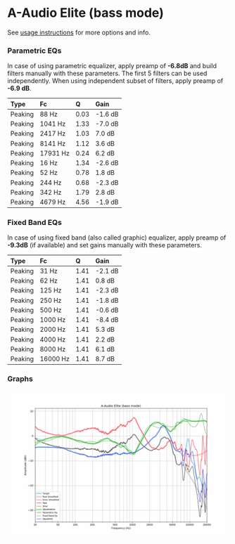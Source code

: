 # A-Audio Elite (bass mode)
See [usage instructions](https://github.com/jaakkopasanen/AutoEq#usage) for more options and info.

### Parametric EQs
In case of using parametric equalizer, apply preamp of **-6.8dB** and build filters manually
with these parameters. The first 5 filters can be used independently.
When using independent subset of filters, apply preamp of **-6.9 dB**.

| Type    | Fc       |    Q | Gain    |
|:--------|:---------|:-----|:--------|
| Peaking | 88 Hz    | 0.03 | -1.6 dB |
| Peaking | 1041 Hz  | 1.33 | -7.0 dB |
| Peaking | 2417 Hz  | 1.03 | 7.0 dB  |
| Peaking | 8141 Hz  | 1.12 | 3.6 dB  |
| Peaking | 17931 Hz | 0.24 | 6.2 dB  |
| Peaking | 16 Hz    | 1.34 | -2.6 dB |
| Peaking | 52 Hz    | 0.78 | 1.8 dB  |
| Peaking | 244 Hz   | 0.68 | -2.3 dB |
| Peaking | 342 Hz   | 1.79 | 2.8 dB  |
| Peaking | 4679 Hz  | 4.56 | -1.9 dB |

### Fixed Band EQs
In case of using fixed band (also called graphic) equalizer, apply preamp of **-9.3dB**
(if available) and set gains manually with these parameters.

| Type    | Fc       |    Q | Gain    |
|:--------|:---------|:-----|:--------|
| Peaking | 31 Hz    | 1.41 | -2.1 dB |
| Peaking | 62 Hz    | 1.41 | 0.8 dB  |
| Peaking | 125 Hz   | 1.41 | -2.3 dB |
| Peaking | 250 Hz   | 1.41 | -1.8 dB |
| Peaking | 500 Hz   | 1.41 | -0.6 dB |
| Peaking | 1000 Hz  | 1.41 | -8.4 dB |
| Peaking | 2000 Hz  | 1.41 | 5.3 dB  |
| Peaking | 4000 Hz  | 1.41 | 2.2 dB  |
| Peaking | 8000 Hz  | 1.41 | 6.1 dB  |
| Peaking | 16000 Hz | 1.41 | 8.7 dB  |

### Graphs
![](./A-Audio%20Elite%20(bass%20mode).png)